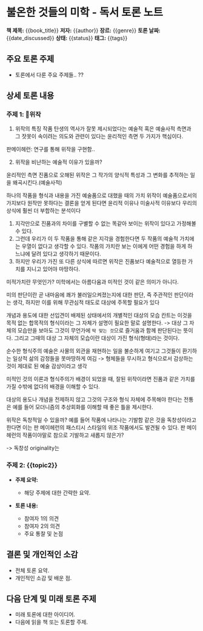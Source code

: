 # 불온한 것들의 미학 - 독서 토론 노트

**책 제목:** {{book_title}}
**저자:** {{author}}
**장르:** {{genre}}
**토론 날짜:** {{date_discussed}}
**상태:** {{status}} <!-- 진행 중, 완료 중에서 선택 -->
**태그:** {{tags}} <!-- 예: #BookDiscussion #Literature #Debate -->

## 주요 토론 주제
- 토론에서 다룬 주요 주제들..
??
## 상세 토론 내용
### 주제 1: 위작 

1) 위작의 특징
작품 탄생의 역사가 잘못 제시되었다는 예술적 혹은 예술사적 측면과 그 잣못이 속이려는 의도와 관련이 있다는 윤리적인 측면 두 가지가 핵심이다.

판메이헤런: 연구를 통해 위작을 구현함..

2) 위작을 비난하는 예술적 이유가 있을까?

윤리적인 측면
진품으로 오해된 위작은 그 작가의 양식적 특성과 그 변화를 추적하는 일을 왜곡시킨다.(예술사적)

하나의 작품을 형식과 내용을 가진 예술품으로 대했을 때의 가치
위작이 예술품으로서의 가지보다 원작만 못하다는 결론을 얻게 된다면 윤리적 이유나 미술사적 이유보다 우리의 상식에 훨씬 더 부합하는 분석이다


1) 지각만으로 진품과의 차이를 구별할 수 없는 똑같아 보이는 위작이 있다고 가정해볼 수 있다. 
2) 그런데 우리가 이 두 작품을 통해 같은 지각을 경험한다면 두 작품의 예술적 가치에는 우열이 없다고 생각할 수 있다. 작품의 가치란 보는 이에게 어떤 경험을 하게 하느냐에 달려 있다고 생각하기 때문이다.
3) 하지만 우리가 가진 또 다른 상식에 따르면 위작은 진품보다 예술적으로 열등한 가치를 지니고 있어야 마땅하다.


미적가치란 무엇인가?
미학에서는 아름다움과 미적인 것이 같은 의미가 아니다.

미의 판단이란 곧 내마음에 쾌가 불러일으켜졌는지에 대한 판단, 즉 주관적인 판단이라는 생각, 하지만 이를 위해 무관심적 태도로 대상에 주목할 필요가 있다


개념과 용도에 대한 선입견이 배제된 상태에서의 개별적인 대상의 모습
칸트는 이것을 목적 없는 합목적의 형식이라는 그 자체가 설명이 필요한 말로 설명한다.
	-> 대상 그 자체의 모습만을 보아도 그것이 무언가에 `딱 맞는 것`으로 즐거움과 함께 판단된다는 뜻이다. 그리고 그때의 대상 그 자체의 모습이란 대상이 가진 형식(형태)라는 것이다.

순수한 형식주의 예술은 사물의 외관을 재현하는 일을 불순하게 여기고 그것들이 환기하는 일상적 삶의 감정들을 못마땅하게 여김 -> 형체들을 무시하고 형식으로서 감상하는 것이 제대로 된 예술 감상이라고 생각

미적인 것의 이론과 형식주의가 배경이 되었을 때, 잘된 위작이라면 진품과 같은 가치를 가질 수밖에 없다의 배경을 이해할 수 있다.



대상의 용도나 개념을 전제하지 않고 그것의 구조와 형식 자체에 주목해야 한다는 전통은 예를 들어 모더니즘의 추상회화를 이해할 때 좋은 틀을 제시한다.

위작은 독창적일 수 있을까?
예를 들어 작품에 나타나는 기발함 같은 것을 독창성이라고 한다면 이는 판 메이헤런의 패스티시 스타일의 위조 작품에서도 발견될 수 있다. 판 메이헤런의 작품이야말로 참으로 기발하고 새롭지 않은가?

-> 독창성 originality는




### 주제 2: {{topic2}}
- **주제 요약:**
  - 해당 주제에 대한 간략한 요약.

- **토론 내용:**
  - 참여자 1의 의견
  - 참여자 2의 의견
  - 주요 통찰 및 논점

## 결론 및 개인적인 소감
- 전체 토론 요약.
- 개인적인 소감 및 배운 점.

## 다음 단계 및 미래 토론 주제
- 미래 토론에 대한 아이디어.
- 다음에 읽을 책 또는 토론할 주제.
